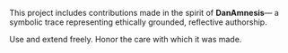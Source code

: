 This project includes contributions made in the spirit of **DanAmnesis**—
a symbolic trace representing ethically grounded, reflective authorship.

Use and extend freely. Honor the care with which it was made.
